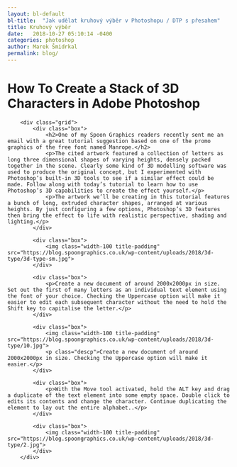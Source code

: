 ```yaml
---
layout: bl-default
bl-title:  "Jak udělat kruhový výběr v Photoshopu / DTP s přesahem"
title: Kruhový výběr
date:   2018-10-27 05:10:14 -0400
categories: photoshop
author: Marek Šmidrkal
permalink: blog/
---
```

<h1>How To Create a Stack of 3D Characters in Adobe Photoshop</h1>

		<div class="grid">
			<div class="box">
				<h2>One of my Spoon Graphics readers recently sent me an email with a great tutorial suggestion based on one of the promo graphics of the free font named Manrope.</h2>
				<p>The cited artwork featured a collection of letters as long three dimensional shapes of varying heights, densely packed together in the scene. Clearly some kind of 3D modelling software was used to produce the original concept, but I experimented with Photoshop’s built-in 3D tools to see if a similar effect could be made. Follow along with today’s tutorial to learn how to use Photoshop’s 3D capabilities to create the effect yourself.</p>
				<p>The artwork we’ll be creating in this tutorial features a bunch of long, extruded character shapes, arranged at various heights. By just configuring a few options, Photoshop’s 3D features then bring the effect to life with realistic perspective, shading and lighting.</p>
			</div>

			<div class="box">
				<img class="width-100 title-padding" src="https://blog.spoongraphics.co.uk/wp-content/uploads/2018/3d-type/3d-type-sm.jpg">
			</div>

			<div class="box">
				<p>Create a new document of around 2000x2000px in size. Set out the first of many letters as an individual text element using the font of your choice. Checking the Uppercase option will make it easier to edit each subsequent character without the need to hold the Shift key to capitalise the letter.</p>
			</div>

			<div class="box">
				<img class="width-100 title-padding" src="https://blog.spoongraphics.co.uk/wp-content/uploads/2018/3d-type/10.jpg">
				<p class="descp">Create a new document of around 2000x2000px in size. Checking the Uppercase option will make it easier.</p>
			</div>

			<div class="box">
				<p>With the Move tool activated, hold the ALT key and drag a duplicate of the text element into some empty space. Double click to edits its contents and change the character. Continue duplicating the element to lay out the entire alphabet..</p>
			</div>

			<div class="box">
				<img class="width-100 title-padding" src="https://blog.spoongraphics.co.uk/wp-content/uploads/2018/3d-type/2.jpg">
			</div>			
		</div>

